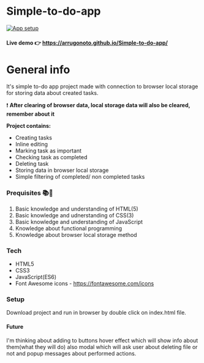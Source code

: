 # Simple-to-do-app

[![App setup](https://user-images.githubusercontent.com/90615223/172660810-407e2e48-9812-4f2b-8309-357f7f9eb483.png)](https://arrugonoto.github.io/Simple-to-do-app/)

#### Live demo :point_right: https://arrugonoto.github.io/Simple-to-do-app/

# General info

It's simple to-do app project made with connection to browser local storage for storing data about created tasks.

:exclamation: **After clearing of browser data, local storage data will also be cleared, remember about it**

**Project contains:**
  * Creating tasks
  * Inline editing
  * Marking task as important
  * Checking task as completed
  * Deleting task
  * Storing data in browser local storage
  * Simple filtering of completed/ non completed tasks

### Prequisites :books::notebook:
  1. Basic knowledge and understanding of HTML(5)
  2. Basic knowledge and udnerstanding of CSS(3)
  3. Basic knowledge and understanding of JavaScript
  4. Knowledge about functional programming
  5. Knowledge about browser local storage method

### Tech
  * HTML5
  * CSS3
  * JavaScript(ES6)
  * Font Awesome icons - https://fontawesome.com/icons

### Setup
  Download project and run in browser by double click on index.html file.
  
#### Future
 I'm thinking about adding to buttons hover effect which will show info about them(what they will do) also modal which will ask user about deleting file or not and popup messages about performed actions.
